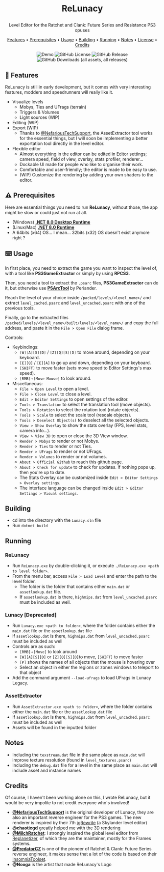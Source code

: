 <h1>
    <p align="center">
        <!--<img src="media/Logo.svg" alt="Logo" width="110" height="110" title="Logo made by Nooga.">  Replanetizer leftovers :p-->
        <p align="center" style="font-weight: bold">ReLunacy</p>
    </p>
</h1>
<p align="center">
    Level Editor for the Ratchet and Clank: Future Series and Resistance PS3 opuses
    <br/>
    </p>
</p>
<p align="center">
    <a href="#features">Features</a> •
    <a href="#prerequisites">Prerequisites</a> •
    <a href="#usage">Usage</a> •
    <a href="#building">Building</a> •
    <a href="#running">Running</a> •
    <a href="#notes">Notes</a> •
    <a href="./LICENSE">License</a> •
    <a href="#credits">Credits</a>
    <!--<a href="#technology">Technology</a> •
    <a href="CONTRIBUTING.md">Contributing</a>-->
</p>

<p align="center">
    <img alt="Demo" src="media/demo.gif">
    <img alt="GitHub License" src="https://img.shields.io/github/license/VELD-Dev/ReLunacy?style=for-the-badge">
    <img alt="GitHub Release" src="https://img.shields.io/github/v/release/VELD-Dev/ReLunacy?style=for-the-badge&color=00DD00">
    <img alt="GitHub Downloads (all assets, all releases)" src="https://img.shields.io/github/downloads/VELD-Dev/ReLunacy/total?style=for-the-badge&label=tot.%20downloads&color=7E7EDD">
</p>

<h2 id="features">🌙 Features</h2>

ReLunacy is still in early development, but it comes with very interesting features, modders and speedrunners will really like it.

- Visualize levels
  - Mobys, Ties and UFrags (terrain)
  - Triggers & Volumes
  - Light sources (WIP)
- Editing (WIP)
- Export (WIP)
  - Thanks to [@NefariousTechSupport](https://github.com/NefariousTechSupport?tab=repositories), the AssetExtractor tool works for the essential things, but I will soon be implementing a better exportation tool directly in the level editor.
- Flexible editor
  - Almost everything in the editor can be edited in Editor settings; camera speed, field of view, overlay, stats profiler, renderer...
  - Dockable UI made for people who like to organise their work.
  - Comfortable and user-friendly; the editor is made to be easy to use.
  - (WIP) Customize the rendering by adding your own shaders to the editor.

<h2 id="prerequisites">⚠️ Prerequisites</h2>

Here are essential things you need to run **ReLunacy**, without those, the app might be slow or could just not run at all.
- (Windows) [**.NET 8.0 Desktop Runtime**](https://download.visualstudio.microsoft.com/download/pr/907765b0-2bf8-494e-93aa-5ef9553c5d68/a9308dc010617e6716c0e6abd53b05ce/windowsdesktop-runtime-8.0.8-win-x64.exe)
- (Linux/Mac) [**.NET 8.0 Runtime**](https://dotnet.microsoft.com/fr-fr/download/dotnet/8.0#runtime-8.0.8)
- A 64bits (x64) OS... I mean... 32bits (x32) OS doesn't exist anymore right ?

<h2 id="usage">⌨️ Usage</h2>

In first place, you need to extract the game you want to inspect the level of, with a tool like **PS3GameExtractor** or simply by using **RPCS3**.  

Then, you need a tool to extract the `.psarc` files, **PS3GameExtractor** can do it, but otherwise use [**PSArcTool**](https://github.com/periander/PSArcTool) by Periander.  

Reach the level of your choice inside `/packed/levels/<level_name>/` and extract `level_cached.psarc` and `level_uncached.psarc` with one of the previous tools.  

Finally, go to the extracted files `/packed/levels/<level_name>/built/levels/<level_name>/` and copy the full address, and paste it in the `File > Open File` dialog frame.  
  
Controls:
- Keybindings:
  - `[W][A][S][D]` / `[Z][Q][S][D]` to move around, depending on your keyboard.
  - `[E][Q]` / `[E][A]` to go up and down, depending on your keyboard.
  - `[SHIFT]` to move faster (sets move speed to Editor Settings's max speed).
  - `[RMB]`+`[Move Mouse]` to look around.
- Miscellaneous:
  - `File > Open Level` to open a level.
  - `File > Close Level` to close a level.
  - `Edit > Editor Settings` to open settings of the editor.
  - `Tools > Translation` to select the translation tool (move objects).
  - `Tools > Rotation` to select the rotation tool (rotate objects).
  - `Tools > Scale` to select the scale tool (rescale objects).
  - `Tools > Deselect Object(s)` to deselect all the selected objects.
  - `View > Show Overlay` to show the stats overlay (FPS, level stats, camera info...).
  - `View > View 3D` to open or close the 3D View window.
  - `Render > Mobys` to render or not Mobys.
  - `Render > Ties` to render or not Ties.
  - `Render > UFrags` to render or not UFrags.
  - `Render > Volumes` to render or not volumes.
  - `About > Official Github` to reach this github page.
  - `About > Check for update` to check for updates. If nothing pops up, then you're up to date.
  - The Stats Overlay can be customized inside `Edit > Editor Settings > Overlay settings`.
  - The interface language can be changed inside `Edit > Editor Settings > Visual settings`.

## Building
* cd into the directory with the `Lunacy.sln` file
* Run `dotnet build`

## Running

### ReLunacy

- Run `ReLunacy.exe` by double-clicking it, or execute `./ReLunacy.exe <path to level folder>`.
- From the menu bar, access `File > Load Level` and enter the path to the level folder.
  - The folder is the folder that contains either `main.dat` or `assetlookup.dat` file.
  - If `assetlookup.dat` is there, `highmips.dat` from `level_uncached.psarc` must be included as well.

### Lunacy [Deprecated]

- Run `Lunacy.exe <path to folder>`, where the folder contains either the `main.dat` file or the `assetlookup.dat` file
- if `assetlookup.dat` is there, `highmips.dat` from `level_uncached.psarc` must be included as well
- Controls are as such:
  - `[RMB]`+`[Move]` to look around
  - `[W][A][S][D]` or `[Z][Q][S][D]`to move, `[SHIFT]` to move faster
  - `[P]` shows the names of all objects that the mouse is hovering over
  - Select an object in either the regions or zones windows to teleport to that object
- Add the command argument `--load-ufrags` to load UFrags in Lunacy Legacy.

### AssetExtractor

* Run `AssetExtractor.exe <path to folder>`, where the folder contains either the `main.dat` file or the `assetlookup.dat` file
* If `assetlookup.dat` is there, `highmips.dat` from `level_uncached.psarc` must be included as well
* Assets will be found in the inputted folder

## Notes

* Including the `texstream.dat` file in the same place as `main.dat` will improve texture resolution (found in `level_textures.psarc`)
* Including the `debug.dat` file for a level in the same place as `main.dat` will include asset and instance names

## Credits

Of course, I haven't been working alone on this, I wrote ReLunacy, but it would be very impolite to not credit everyone who's involved!
- [**@NefariousTechSupport**](https://github.com/NefariousTechSupport?tab=repositories) is the original developer of Lunacy, they are also an important reverse engineer for the PS3 games. The new renderer is inspired by their 7th [igRewrite](https://github.com/NefariousTechSupport/igRewrite7) (a Skylander level editor)
- [**@chaoticgd**](https://github.com/chaoticgd) greatly helped me with the 3D rendering
- [**@MilchRatchet**](https://github.com/MilchRatchet): I strongly inspired the global level editor from [Replanetizer](https://github.com/RatchetModding/Replanetizer), of which they are the maintainer, mostly for the Frames systems.
- [**@PredatorCZ**](https://github.com/PredatorCZ) is one of the pioneer of Ratchet & Clank: Future Series reverse engineer, it makes sense that a lot of the code is based on their [InsomniaToolset](https://github.com/PredatorCZ/InsomniaToolset).
- **@Nooga** is the artist that made ReLunacy's Logo
